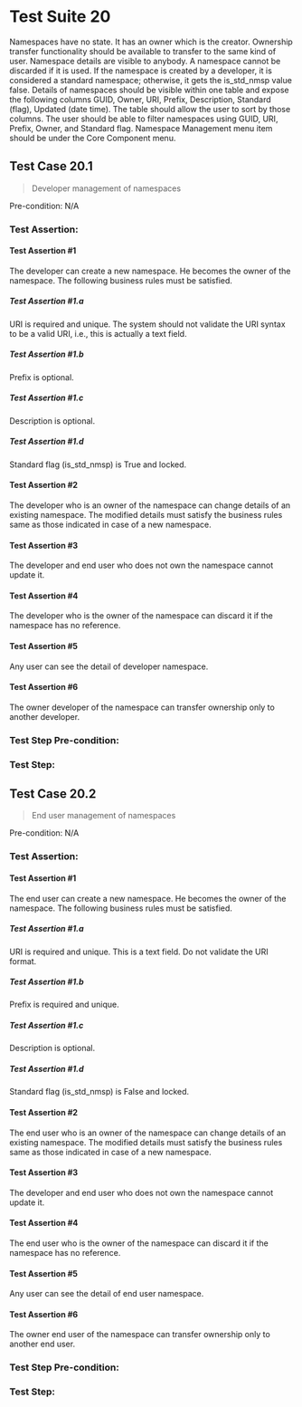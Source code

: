# Test Suite 20

Namespaces have no state. It has an owner which is the creator. Ownership transfer functionality should be available to transfer to the same kind of user. Namespace details are visible to anybody. A namespace cannot be discarded if it is used. If the namespace is created by a developer, it is considered a standard namespace; otherwise, it gets the is_std_nmsp value false. Details of namespaces should be visible within one table and expose the following columns GUID, Owner, URI, Prefix, Description, Standard (flag), Updated (date time). The table should allow the user to sort by those columns. The user should be able to filter namespaces using GUID, URI, Prefix, Owner, and Standard flag. Namespace Management menu item should be under the Core Component menu.

## Test Case 20.1

> Developer management of namespaces

Pre-condition: N/A


### Test Assertion:

#### Test Assertion #1
The developer can create a new namespace. He becomes the owner of the namespace. The following business rules must be satisfied.

##### Test Assertion #1.a
URI is required and unique. The system should not validate the URI syntax to be a valid URI, i.e., this is actually a text field.
##### Test Assertion #1.b
Prefix is optional.
##### Test Assertion #1.c
Description is optional.
##### Test Assertion #1.d
Standard flag (is_std_nmsp) is True and locked.

#### Test Assertion #2
The developer who is an owner of the namespace can change details of an existing namespace. The modified details must satisfy the business rules same as those indicated in case of a new namespace.

#### Test Assertion #3
The developer and end user who does not own the namespace cannot update it.

#### Test Assertion #4
The developer who is the owner of the namespace can discard it if the namespace has no reference.

#### Test Assertion #5
Any user can see the detail of developer namespace.

#### Test Assertion #6
The owner developer of the namespace can transfer ownership only to another developer.

### Test Step Pre-condition:



### Test Step:

## Test Case 20.2

> End user management of namespaces

Pre-condition: N/A


### Test Assertion:

#### Test Assertion #1
The end user can create a new namespace. He becomes the owner of the namespace. The following business rules must be satisfied.

##### Test Assertion #1.a
URI is required and unique. This is a text field. Do not validate the URI format.
##### Test Assertion #1.b
Prefix is required and unique.
##### Test Assertion #1.c
Description is optional.
##### Test Assertion #1.d
Standard flag (is_std_nmsp) is False and locked.

#### Test Assertion #2
The end user who is an owner of the namespace can change details of an existing namespace. The modified details must satisfy the business rules same as those indicated in case of a new namespace.

#### Test Assertion #3
The developer and end user who does not own the namespace cannot update it.

#### Test Assertion #4
The end user who is the owner of the namespace can discard it if the namespace has no reference.

#### Test Assertion #5
Any user can see the detail of end user namespace.

#### Test Assertion #6
The owner end user of the namespace can transfer ownership only to another end user.

### Test Step Pre-condition:



### Test Step:
